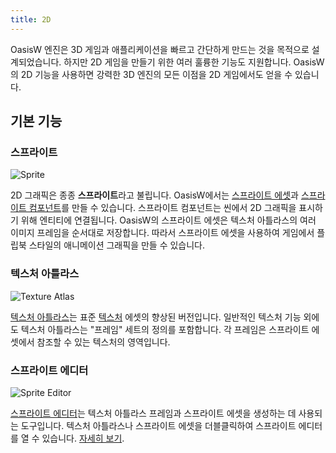 ```yaml
---
title: 2D
---
```


OasisW 엔진은 3D 게임과 애플리케이션을 빠르고 간단하게 만드는 것을 목적으로 설계되었습니다. 하지만 2D 게임을 만들기 위한 여러 훌륭한 기능도 지원합니다. OasisW의 2D 기능을 사용하면 강력한 3D 엔진의 모든 이점을 2D 게임에서도 얻을 수 있습니다.

## 기본 기능

### 스프라이트

![Sprite](/img/user-manual/2D/sprite.jpg)

2D 그래픽은 종종 **스프라이트**라고 불립니다. OasisW에서는 [스프라이트 에셋][0]과 [스프라이트 컴포넌트][1]를 만들 수 있습니다. 스프라이트 컴포넌트는 씬에서 2D 그래픽을 표시하기 위해 엔티티에 연결됩니다. OasisW의 스프라이트 에셋은 텍스처 아틀라스의 여러 이미지 프레임을 순서대로 저장합니다. 따라서 스프라이트 에셋을 사용하여 게임에서 플립북 스타일의 애니메이션 그래픽을 만들 수 있습니다.

### 텍스처 아틀라스

![Texture Atlas](/img/user-manual/2D/texture-atlas.jpg)

[텍스처 아틀라스][2]는 표준 [텍스처][3] 에셋의 향상된 버전입니다. 일반적인 텍스처 기능 외에도 텍스처 아틀라스는 "프레임" 세트의 정의를 포함합니다. 각 프레임은 스프라이트 에셋에서 참조할 수 있는 텍스처의 영역입니다.

### 스프라이트 에디터

![Sprite Editor](/img/user-manual/2D/sprite-editor.jpg)

[스프라이트 에디터][4]는 텍스처 아틀라스 프레임과 스프라이트 에셋을 생성하는 데 사용되는 도구입니다. 텍스처 아틀라스나 스프라이트 에셋을 더블클릭하여 스프라이트 에디터를 열 수 있습니다. [자세히 보기][4].

<!-- *Artwork created by [PixelBoy](https://twitter.com/2pblog1)* -->

[0]: /user-manual/assets/types/sprite
[1]: /user-manual/scenes/components/sprite
[2]: /user-manual/assets/types/texture-atlas
[3]: /user-manual/assets/types/texture
[4]: /user-manual/2D/sprite-editor
